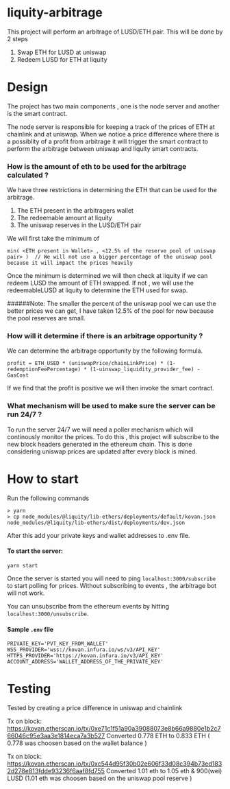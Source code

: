 # liquity-arbitrage

This project will perform an arbitrage of LUSD/ETH pair. This will be done by 2 steps
1. Swap ETH for LUSD at uniswap 
2. Redeem LUSD for ETH at liquity

# Design

The project has two main components , one is the node server and another is the smart contract. 

The node server is responsible for keeping a track of the prices of ETH at chainlink and at uniswap. When we notice a price difference where there is a possiblity of a profit from arbitrage it will trigger the smart contract to perform the arbitrage between uniswap and liquity smart contracts.

### How is the amount of eth to be used for the arbitrage calculated ?

We have three restrictions in determining the ETH that can be used for the arbitrage. 
1) The ETH present in the arbitragers wallet
2) The redeemable amount at liquity 
3) The uniswap reserves in the LUSD/ETH pair

We will first take the minimum of 
```
min( <ETH present in Wallet> , <12.5% of the reserve pool of uniswap pair> )  // We will not use a bigger percentage of the uniswap pool because it will impact the prices heavily
```
Once the minimum is determined we will then check at liquity if we can redeem LUSD the amount of ETH swapped. If not , we will use the redeemableLUSD at liquity to determine the ETH used for swap.

######Note: The smaller the percent of the uniswap pool we can use the better prices we can get, I have taken 12.5% of the pool for now because the pool reserves are small.

### How will it determine if there is an arbitrage opportunity ?

We can determine the arbitrage opportunity by the following formula.
```
profit = ETH_USED * (uniswapPrice/chainLinkPrice) * (1-redemptionFeePercentage) * (1-uinswap_liquidity_provider_fee) - GasCost
```

If we find that the profit is positive we will then invoke the smart contract.

### What mechanism will be used to make sure the server can be run 24/7 ?

To run the server 24/7 we will need a poller mechanism which will continously monitor the prices. To do this , this project will subscribe to the new block headers generated in the ethereum chain. This is done considering uniswap prices are updated after every block is mined.

# How to start

Run the following commands
```
> yarn
> cp node_modules/@liquity/lib-ethers/deployments/default/kovan.json node_modules/@liquity/lib-ethers/dist/deployments/dev.json 
```

After this add your private keys and wallet addresses to .env file.

#### To start the server:
```
yarn start
```
Once the server is started you will need to ping `localhost:3000/subscribe` to start polling for prices. Without subscribing to events , the arbitrage bot will not work.

You can unsubscribe from the ethereum events by hitting `localhost:3000/unsubscribe`.

#### Sample `.env` file
```
PRIVATE_KEY='PVT_KEY_FROM_WALLET'
WSS_PROVIDER='wss://kovan.infura.io/ws/v3/API_KEY'
HTTPS_PROVIDER='https://kovan.infura.io/v3/API_KEY'
ACCOUNT_ADDRESS='WALLET_ADDRESS_OF_THE_PRIVATE_KEY'
```

# Testing 

Tested by creating a price difference in uniswap and chainlink 

Tx on block: https://kovan.etherscan.io/tx/0xe71c1f51a90a39088073e8b66a9880e1b2c766046c95e3aa3e1814eca7a3b527
Converted 0.778 ETH to 0.833 ETH  ( 0.778 was choosen based on the wallet balance )

Tx on block: https://kovan.etherscan.io/tx/0xc544d95f30b02e606f33d08c394b73ed1832d278e813fdde93236f6aaf8fd755
Converted 1.01 eth to 1.05 eth & 900(wei) LUSD (1.01 eth was choosen based on the uniswap pool reserve )
